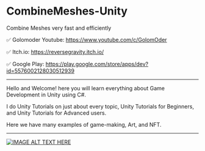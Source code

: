 # CombineMeshes-Unity
Combine Meshes very fast and efficiently

✅ Golomoder Youtube: https://www.youtube.com/c/GolomOder

✅ Itch.io: https://reversegravity.itch.io/

✅ Google Play: https://play.google.com/store/apps/dev?id=5576002128030512939

--------------------------------------------------------------------
Hello and Welcome!
here you will learn everything about Game Development in Unity using C#.

I do Unity Tutorials on just about every topic, Unity Tutorials for Beginners, and Unity Tutorials for Advanced users.

Here we have many examples of game-making, Art, and NFT.

--------------------------------------------------------------------

[![IMAGE ALT TEXT HERE](http://img.youtube.com/vi/K_zw3QFaTqg/0.jpg)](https://www.youtube.com/watch?v=K-zw3QFaTqg)
